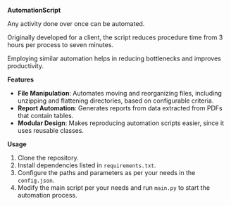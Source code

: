 **AutomationScript**

Any activity done over once can be automated. 

Originally developed for a client, the script reduces procedure time from 3 hours per process to seven minutes.

Employing similar automation helps in reducing bottlenecks and improves productivity.

**Features**
- __File Manipulation__: Automates moving and reorganizing files, including unzipping and flattening directories, based on configurable criteria.
- __Report Automation__: Generates reports from data extracted from PDFs that contain tables.
- __Modular Design__: Makes reproducing automation scripts easier, since it uses reusable classes.

**Usage**
1. Clone the repository.
2. Install dependencies listed in `requirements.txt`.
3. Configure the paths and parameters as per your needs in the `config.json`.
4. Modify the main script per your needs and run `main.py` to start the automation process.
